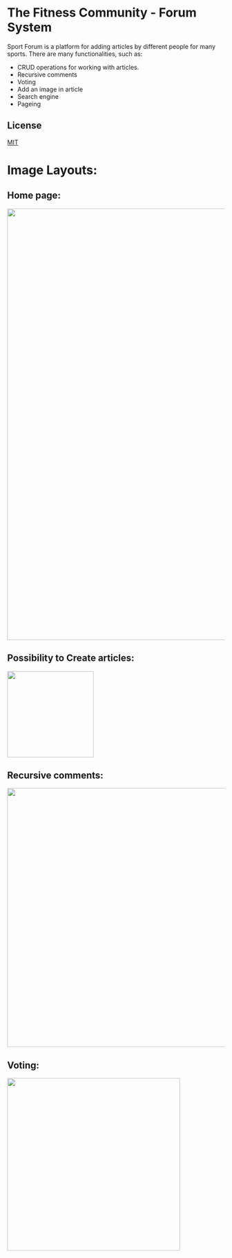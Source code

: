 # The Fitness Community - Forum System

Sport Forum is a platform for adding articles by different people for many sports.
There are many functionalities, such as:
* CRUD operations for working with articles.
* Recursive comments
* Voting
* Add an image in article
* Search engine
* Pageing

## License
[MIT](https://choosealicense.com/licenses/mit/)

# Image Layouts:

## Home page:
<img src="https://www.issaonline.com/blog/img/posts/627/issa-building-fitness-community.jpg" width="1000">

## Possibility to Create articles:
<img src="https://thumbs.dreamstime.com/b/hand-marker-writing-fitness-word-cloud-fitness-sport-h-health-concept-68173050.jpg" width="200">

## Recursive comments:
<img src="https://i.stack.imgur.com/uf99G.jpg" width="600">

## Voting:
<img src="https://c8.alamy.com/comp/E1XEAN/this-like-icon-button-is-the-voting-system-used-to-rate-user-comments-E1XEAN.jpg" width="400">

